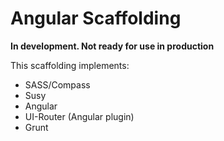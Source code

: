 Angular Scaffolding
======================

**In development. Not ready for use in production**

This scaffolding implements:

- SASS/Compass
- Susy
- Angular
- UI-Router (Angular plugin)
- Grunt


